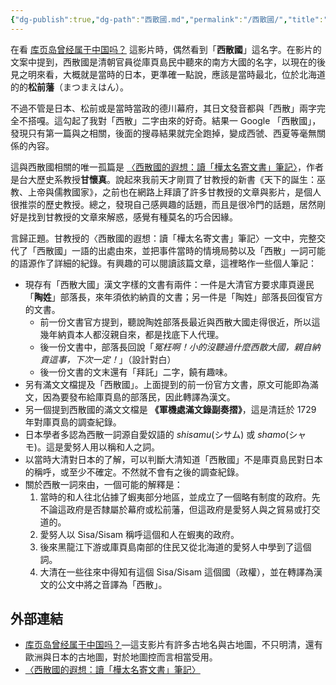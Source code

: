 ```yaml
---
{"dg-publish":true,"dg-path":"西散國.md","permalink":"/西散國/","title":"西散大國","tags":["西散國","庫頁島","樺太島","窟說","骨嵬","甘懷真"],"noteIcon":"","created":"2024-10-11T12:41:44.221+08:00","updated":"2024-10-14T13:51:16.725+08:00"}
---
```



在看 [库页岛曾经属于中国吗？](https://www.youtube.com/watch?v=OR6ZS0q5fH8) 這影片時，偶然看到「**西散國**」這名字。在影片的文案中提到，西散國是清朝官員從庫頁島民中聽來的南方大國的名字，以現在的後見之明來看，大概就是當時的日本，更準確一點說，應該是當時最北，位於北海道的的**松前藩**（まつまえはん）。

不過不管是日本、松前或是當時當政的德川幕府，其日文發音都與「西散」兩字完全不搭嘎。這勾起了我對「西散」二字由來的好奇。結果一 Google 「西散國」，發現只有第一篇與之相關，後面的搜尋結果就完全跑掉，變成西虢、西夏等毫無關係的內容。

這與西散國相關的唯一孤篇是 [〈西散國的遐想：讀「樺太名寄文書」筆記〉](https://homepage.ntu.edu.tw/~kan/sisamnayoro.html)，作者是台大歷史系教授**甘懷真**。說起來我前天才剛買了甘教授的新書《天下的誕生：巫教、上帝與儒教國家》，之前也在網路上拜讀了許多甘教授的文章與影片，是個人很推崇的歷史教授。總之，發現自己感興趣的話題，而且是很冷門的話題，居然剛好是找到甘教授的文章來解惑，感覺有種莫名的巧合因緣。

言歸正題。甘教授的〈西散國的遐想：讀「樺太名寄文書」筆記〉一文中，完整交代了「西散國」一語的出處由來，並把事件當時的情境局勢以及「西散」一詞可能的語源作了詳細的紀錄。有興趣的可以閱讀該篇文章，這裡略作一些個人筆記：

- 現存有「西散大國」漢文字樣的文書有兩件：一件是大清官方要求庫頁邊民「**陶姓**」部落長，來年須依約納貢的文書；另一件是「陶姓」部落長回復官方的文書。
	- 前一份文書官方提到，聽說陶姓部落長最近與西散大國走得很近，所以這幾年納貢本人都沒親自來，都是找底下人代理。
	- 後一份文書中，部落長回說「*冤枉啊！小的沒聽過什麼西散大國，親自納貢這事，下次一定！*」（設計對白）
	- 後一份文書的文末還有「拜託」二字，饒有趣味。
- 另有滿文文檔提及「西散國」。上面提到的前一份官方文書，原文可能即為滿文，因為要發布給庫頁島的部落民，因此轉譯為漢文。
- 另一個提到西散國的滿文文檔是 **《軍機處滿文錄副奏摺》**，這是清廷於 1729 年對庫頁島的調查紀錄。
- 日本學者多認為西散一詞源自愛奴語的 *shisamu*(シサム) 或 *shamo*(シャモ)。這是愛努人用以稱和人之詞。
- 以當時大清對日本的了解，可以判斷大清知道「西散國」不是庫頁島民對日本的稱呼，或至少不確定。不然就不會有之後的調查紀錄。
- 關於西散一詞來由，一個可能的解釋是：
	1. 當時的和人往北佔據了蝦夷部分地區，並成立了一個略有制度的政府。先不論這政府是否隸屬於幕府或松前藩，但這政府是愛努人與之貿易或打交道的。
	2. 愛努人以 Sisa/Sisam 稱呼這個和人在蝦夷的政府。
	3. 後來黑龍江下游或庫頁島南部的住民又從北海道的愛努人中學到了這個詞。
	4. 大清在一些往來中得知有這個 Sisa/Sisam 這個國（政權），並在轉譯為漢文的公文中將之音譯為「西散」。

## 外部連結

- [库页岛曾经属于中国吗？](https://www.youtube.com/watch?v=OR6ZS0q5fH8)—這支影片有許多古地名與古地圖，不只明清，還有歐洲與日本的古地圖，對於地圖控而言相當受用。
- [〈西散國的遐想：讀「樺太名寄文書」筆記〉](https://homepage.ntu.edu.tw/~kan/sisamnayoro.html)